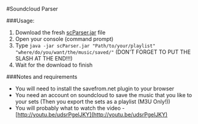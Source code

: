 #Soundcloud Parser

###Usage:
1. Download the fresh [scParser.jar](https://github.com/gh0stl4b/Soundcloud-Parser/releases) file
2. Open your console (command prompt)
3. Type `java -jar scParser.jar "Path/to/your/playlist" "where/do/you/want/the/music/saved/"` (DON'T FORGET TO PUT THE SLASH AT THE END!!!)
4. Wait for the download to finish

###Notes and requirements
* You will need to install the savefrom.net plugin to your browser
* You need an account on soundcloud to save the music that you like to your sets (Then you export the sets as a playlist (M3U Only!))
* You will probably what to watch the video - [http://youtu.be/udsrPgelJKY](http://youtu.be/udsrPgelJKY)